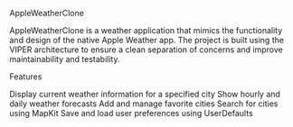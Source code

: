 AppleWeatherClone

AppleWeatherClone is a weather application that mimics the functionality and design of the native Apple Weather app. The project is built using the VIPER architecture to ensure a clean separation of concerns and improve maintainability and testability.

Features

Display current weather information for a specified city
Show hourly and daily weather forecasts
Add and manage favorite cities
Search for cities using MapKit
Save and load user preferences using UserDefaults
